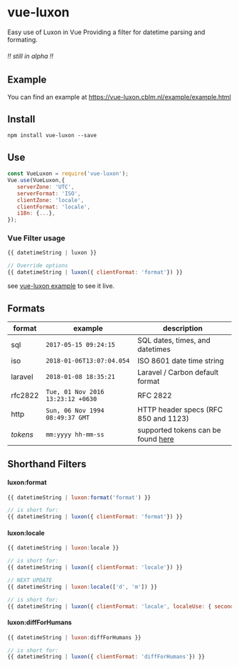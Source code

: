 # vue-luxon
Easy use of Luxon in Vue
Providing a filter for datetime parsing and formating.
###### !! still in alpha !!

## Example
You can find an example at https://vue-luxon.cblm.nl/example/example.html

## Install
```
npm install vue-luxon --save
```

## Use
```javascript
const VueLuxon = require('vue-luxon');
Vue.use(VueLuxon,{
   serverZone: 'UTC',
   serverFormat: 'ISO',
   clientZone: 'locale',
   clientFormat: 'locale',
   i18n: {...},
});
```

### Vue Filter usage
```javascript
{{ datetimeString | luxon }}

// Override options
{{ datetimeString | luxon({ clientFormat: 'format'}) }}
```

see [vue-luxon example](https://vue-luxon.cblm.nl/example/example.html) to see it live.


## Formats
format | example | description
--- | --- | ---
sql | ```2017-05-15 09:24:15``` | SQL dates, times, and datetimes
iso | ```2018-01-06T13:07:04.054``` | ISO 8601 date time string
laravel | ```2018-01-08 18:35:21``` | Laravel / Carbon default format
rfc2822 | ``` Tue, 01 Nov 2016 13:23:12 +0630 ``` | RFC 2822
http | ``` Sun, 06 Nov 1994 08:49:37 GMT ``` | HTTP header specs (RFC 850 and 1123)
*tokens* | ```` mm:yyyy hh-mm-ss ```` | supported tokens can be found [here](https://moment.github.io/luxon/docs/manual/formatting.html#table-of-tokens)


## Shorthand Filters

#### luxon:format
```javascript
{{ datetimeString | luxon:format('format') }}

// is short for:
{{ datetimeString | luxon({ clientFormat: 'format'}) }}
```

#### luxon:locale
```javascript
{{ datetimeString | luxon:locale }}

// is short for:
{{ datetimeString | luxon({ clientFormat: 'locale'}) }}

```

```javascript
// NEXT UPDATE
{{ datetimeString | luxon:locale(['d', 'm']) }}

// is short for:
{{ datetimeString | luxon({ clientFormat: 'locale', localeUse: { second: false, minute: false, hour: false, day: true, month: true, year: false }) }}
```

#### luxon:diffForHumans
```javascript
{{ datetimeString | luxon:diffForHumans }}

// is short for:
{{ datetimeString | luxon({ clientFormat: 'diffForHumans'}) }}
```


